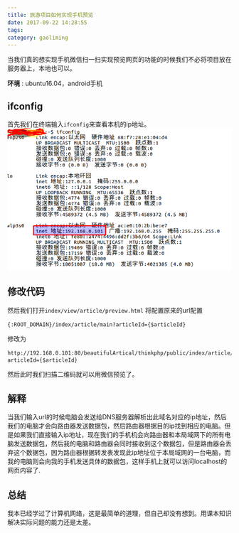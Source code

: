 ```yaml
---
title: 旅游项目如何实现手机预览
date: 2017-09-22 14:28:55
tags:
category: gaoliming
---
```


当我们真的想实现手机微信扫一扫实现预览网页的功能的时候我们不必将项目放在服务器上，本地也可以。

<!--more-->

**环境** : ubuntu16.04，android手机

## ifconfig

首先我们在终端输入``ifconfig``来查看本机的ip地址。
![](/2017/09/22/localhost-pc-phone/选区_010.png) 
## 修改代码

然后我们打开``index/view/article/preview.html`` 将配置原来的url配置
```
{:ROOT_DOMAIN}/index/article/main?articleId={$articleId}
```

修改为

```
http://192.168.0.101:80/beautifulArtical/thinkphp/public/index/article/main?articleId={$articleId}
```

然后此时我们扫描二维码就可以用微信预览了。

## 解释

当我们输入url的时候电脑会发送给DNS服务器解析出此域名对应的ip地址，然后我们的电脑才会向路由器发送数据包，然后路由器根据目的ip找到相应的电脑。但是如果我们直接输入ip地址，现在我们的手机机会向路由器和本局域网下的所有电脑发送数据包，然后我的电脑和路由器会同时接收到这个数据包，但是路由器会丢弃这个数据包，因为路由器根据转发表发现此ip地址位于本局域网的一台电脑，而我的电脑则会向我的手机发送具体的数据包，这样手机上就可以访问localhost的网页内容了.

## 总结

我本已经学过了计算机网络，这是最简单的道理，但自己却没有想到。用课本知识解决实际问题的能力还是太差。
